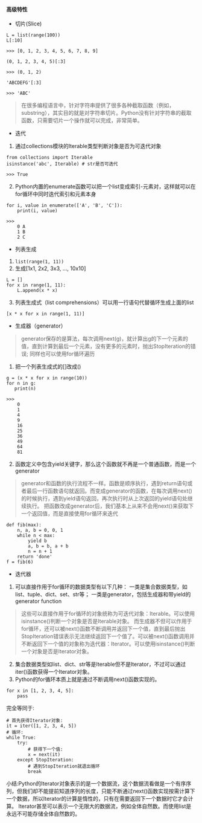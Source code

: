 #### 高级特性
- 切片(Slice)
```
L = list(range(100))
L[:10]

>>> [0, 1, 2, 3, 4, 5, 6, 7, 8, 9]

(0, 1, 2, 3, 4, 5)[:3]

>>> (0, 1, 2)

'ABCDEFG'[:3]

>>> 'ABC'
```
> 在很多编程语言中，针对字符串提供了很多各种截取函数（例如，substring），其实目的就是对字符串切片。Python没有针对字符串的截取函数，只需要切片一个操作就可以完成，非常简单。

- 迭代
1. 通过collections模块的Iterable类型判断对象是否为可迭代对象
```
from collections import Iterable
isinstance('abc', Iterable) # str是否可迭代

>>> True
```
2. Python内置的enumerate函数可以把一个list变成索引-元素对，这样就可以在for循环中同时迭代索引和元素本身
```
for i, value in enumerate(['A', 'B', 'C']):
    print(i, value)

>>>
    0 A
    1 B
    2 C
```
- 列表生成
1. `list(range(1, 11))`
2. 生成\[1x1, 2x2, 3x3, ..., 10x10]
```
L = []
for x in range(1, 11):
    L.append(x * x)
```
3. 列表生成式（list comprehensions）可以用一行语句代替循环生成上面的list
```
[x * x for x in range(1, 11)]
```
- 生成器（generator）
> generator保存的是算法，每次调用next(g)，就计算出g的下一个元素的值，直到计算到最后一个元素，没有更多的元素时，抛出StopIteration的错误;
> 同样也可以使用for循环遍历
1. 把一个列表生成式的\[\]改成()
```
g = (x * x for x in range(10))
for n in g:
   print(n)

>>>
    0
    1
    4
    9
    16
    25
    36
    49
    64
    81
```
2. 函数定义中包含yield关键字，那么这个函数就不再是一个普通函数，而是一个generator
> generator和函数的执行流程不一样。函数是顺序执行，遇到return语句或者最后一行函数语句就返回。而变成generator的函数，在每次调用next()的时候执行，遇到yield语句返回，再次执行时从上次返回的yield语句处继续执行。
> 把函数改成generator后，我们基本上从来不会用next()来获取下一个返回值，而是直接使用for循环来迭代
```
def fib(max):
    n, a, b = 0, 0, 1
    while n < max:
        yield b
        a, b = b, a + b
        n = n + 1
    return 'done'
f = fib(6)
```
- 迭代器
1. 可以直接作用于for循环的数据类型有以下几种：
一类是集合数据类型，如list、tuple、dict、set、str等；
一类是generator，包括生成器和带yield的generator function
> 这些可以直接作用于for循环的对象统称为可迭代对象：Iterable。可以使用isinstance()判断一个对象是否是Iterable对象。
> 而生成器不但可以作用于for循环，还可以被next()函数不断调用并返回下一个值，直到最后抛出StopIteration错误表示无法继续返回下一个值了。可以被next()函数调用并不断返回下一个值的对象称为迭代器：Iterator。可以使用isinstance()判断一个对象是否是Iterator对象。
2. 集合数据类型如list、dict、str等是Iterable但不是Iterator，不过可以通过iter()函数获得一个Iterator对象。
3. Python的for循环本质上就是通过不断调用next()函数实现的。
```
for x in [1, 2, 3, 4, 5]:
    pass
```
完全等同于:
```
# 首先获得Iterator对象:
it = iter([1, 2, 3, 4, 5])
# 循环:
while True:
    try:
        # 获得下一个值:
        x = next(it)
    except StopIteration:
        # 遇到StopIteration就退出循环
        break
```
小结:Python的Iterator对象表示的是一个数据流，这个数据流看做是一个有序序列，但我们却不能提前知道序列的长度，只能不断通过next()函数实现按需计算下一个数据，所以Iterator的计算是惰性的，只有在需要返回下一个数据时它才会计算。
Iterator甚至可以表示一个无限大的数据流，例如全体自然数。而使用list是永远不可能存储全体自然数的。